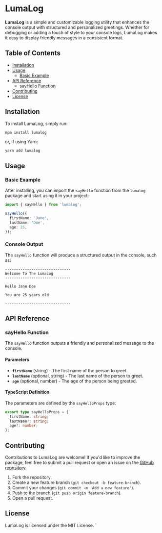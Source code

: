 ﻿# LumaLog

**LumaLog** is a simple and customizable logging utility that enhances the console output with structured and personalized greetings. Whether for debugging or adding a touch of style to your console logs, LumaLog makes it easy to display friendly messages in a consistent format.

## Table of Contents
- [Installation](#installation)
- [Usage](#usage)
  - [Basic Example](#basic-example)
- [API Reference](#api-reference)
  - [sayHello Function](#sayhello-function)
- [Contributing](#contributing)
- [License](#license)

## Installation

To install LumaLog, simply run:

```
npm install lumalog
```

or, if using Yarn:

```bash
yarn add lumalog
```

## Usage

### Basic Example

After installing, you can import the `sayHello` function from the `lumalog` package and start using it in your project:

```typescript
import { sayHello } from 'lumalog';

sayHello({
  firstName: 'Jane',
  lastName: 'Doe',
  age: 25,
});
```

### Console Output
The `sayHello` function will produce a structured output in the console, such as:

```
------------------------------
Welcome To The LumaLog
------------------------------

Hello Jane Doe

You are 25 years old

------------------------------
```

## API Reference

### sayHello Function

The `sayHello` function outputs a friendly and personalized message to the console.

#### Parameters

- **`firstName`** (string) - The first name of the person to greet.
- **`lastName`** (optional, string) - The last name of the person to greet.
- **`age`** (optional, number) - The age of the person being greeted.

#### TypeScript Definition

The parameters are defined by the `sayHelloProps` type:

```typescript
export type sayHelloProps = {
  firstName: string;
  lastName?: string;
  age?: number;
};
```

## Contributing

Contributions to LumaLog are welcome! If you'd like to improve the package, feel free to submit a pull request or open an issue on the [GitHub repository](https://github.com/bhargav-tibadiya/lumalog).

1. Fork the repository.
2. Create a new feature branch (`git checkout -b feature-branch`).
3. Commit your changes (`git commit -m 'Add a new feature'`).
4. Push to the branch (`git push origin feature-branch`).
5. Open a pull request.

## License

LumaLog is licensed under the MIT License.
`
